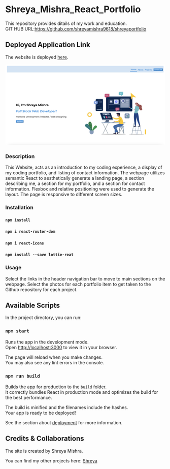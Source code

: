 # Shreya_Mishra_React_Portfolio

This repository provides ditails of my work and education.<br />
GIT HUB URL:https://github.com/shreyamishra9618/shreyaportfolio


## Deployed Application Link 
The website is deployed [here](https://shreyamishrareactbasedapp.netlify.app/).


![Portfolio front page](./public/portfoliopage.png "Shreya Mishra")


### Description
This Website, acts as an introduction to my coding experience, a display of my coding portfolio, and listing of contact information. The webpage utilizes semantic React to aesthetically generate a landing page, a section describing me, a section for my portfolio, and a section for contact information. Flexbox and relative positioning were used to generate the layout. The page is responsive to different screen sizes.

### Installation
#### `npm install` 
#### `npm i react-router-dom` 
#### `npm i react-icons`
#### `npm install --save lottie-reat`

### Usage
Select the links in the header navigation bar to move to main sections on the webpage. Select the photos for each portfolio item to get taken to the Github repository for each project.


## Available Scripts

In the project directory, you can run:

### `npm start`

Runs the app in the development mode.\
Open [http://localhost:3000](http://localhost:3000) to view it in your browser.

The page will reload when you make changes.\
You may also see any lint errors in the console.


### `npm run build`

Builds the app for production to the `build` folder.\
It correctly bundles React in production mode and optimizes the build for the best performance.

The build is minified and the filenames include the hashes.\
Your app is ready to be deployed!

See the section about [deployment](https://facebook.github.io/create-react-app/docs/deployment) for more information.

## Credits & Collaborations
The site is created by Shreya Mishra.
 
You can find my other projects here:  [Shreya](https://github.com/shreyamishra9618)


